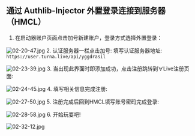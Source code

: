 ## 通过 Authlib-Injector 外置登录连接到服务器（HMCL）

1. 在启动器账户页面点击加号新建账户，登录方式选择外置登录：

![02-20-47.jpg](https://ddns.xsling.xyz:3561/images/2021/01/01/02-20-47.jpg)
2. 认证服务器一栏点击加号:
填写认证服务器地址: `https://user.turna.live/api/yggdrasil`

![02-23-39.jpg](https://ddns.xsling.xyz:3561/images/2021/01/01/02-23-39.jpg)
3. 当出现此界面时即添加成功，点击注册跳转到∀Live注册页面:

![02-24-45.jpg](https://ddns.xsling.xyz:3561/images/2021/01/01/02-24-45.jpg)
4. 填写相关信息完成注册:


![02-27-50.jpg](https://ddns.xsling.xyz:3561/images/2021/01/01/02-27-50.jpg)
5. 注册完成后回到HMCL填写账号密码完成登录:

![02-28-58.jpg](https://ddns.xsling.xyz:3561/images/2021/01/01/02-28-58.jpg)
6. 开始玩耍吧!

![02-32-12.jpg](https://ddns.xsling.xyz:3561/images/2021/01/01/02-32-12.jpg)
